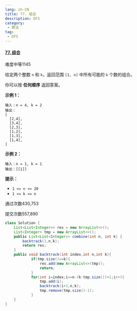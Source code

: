 ```yaml
---
lang: zh-CN
title: 77. 组合
description: DFS
category: 
 - 算法
tag:
 - DFS
---
```


#### [77. 组合](https://leetcode.cn/problems/combinations/)

难度中等1145

给定两个整数 `n` 和 `k`，返回范围 `[1, n]` 中所有可能的 `k` 个数的组合。

你可以按 **任何顺序** 返回答案。

 

**示例 1：**

```
输入：n = 4, k = 2
输出：
[
  [2,4],
  [3,4],
  [2,3],
  [1,2],
  [1,3],
  [1,4],
]
```

**示例 2：**

```
输入：n = 1, k = 1
输出：[[1]]
```

 

**提示：**

- `1 <= n <= 20`
- `1 <= k <= n`

通过次数430,753

提交次数557,890

```java
class Solution {
    List<List<Integer>> res = new ArrayList<>();
    List<Integer> tmp = new ArrayList<>();
    public List<List<Integer>> combine(int n, int k) {
        backtrack(1,n,k);
        return res;
    }
    public void backtrack(int index,int n,int k){
            if(tmp.size()==k){
                res.add(new ArrayList<>(tmp));
                return;
            }
            for(int i=index;i<=n-(k-tmp.size())+1;i++){
                tmp.add(i);
                backtrack(i+1,n,k);
                tmp.remove(tmp.size()-1);
            }
    }
}
```

